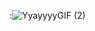:![YyayyyyGIF (2)](https://github.com/user-attachments/assets/b0bb8aa1-82e5-4062-96e1-05588d3a3fe7)


<!--
**ValentinaBarbos12/ValentinaBarbos12** is a ✨ _special_ ✨ repository because its `README.md` (this file) appears on your GitHub profile.

Here are some ideas to get you started:

- 🔭 I’m currently working on ...
- 🌱 I’m currently learning ...
- 👯 I’m looking to collaborate on ...
- 🤔 I’m looking for help with ...
- 💬 Ask me about ...
- 📫 How to reach me: ...
- 😄 Pronouns: ...
- ⚡ Fun fact: ...
-->
